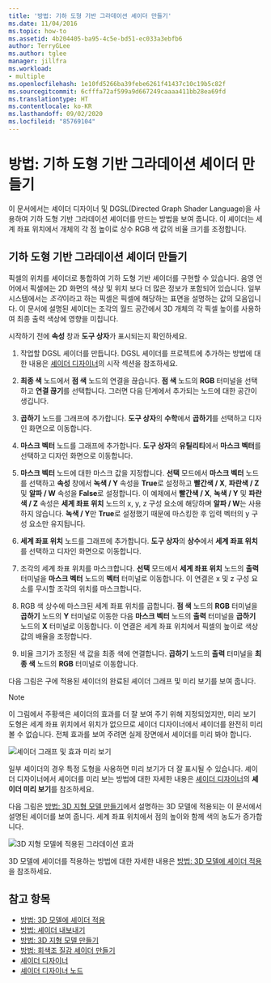 ```yaml
---
title: '방법: 기하 도형 기반 그라데이션 셰이더 만들기'
ms.date: 11/04/2016
ms.topic: how-to
ms.assetid: 4b204405-ba95-4c5e-bd51-ec033a3ebfb6
author: TerryGLee
ms.author: tglee
manager: jillfra
ms.workload:
- multiple
ms.openlocfilehash: 1e10fd5266ba39febe6261f41437c10c19b5c82f
ms.sourcegitcommit: 6cfffa72af599a9d667249caaaa411bb28ea69fd
ms.translationtype: HT
ms.contentlocale: ko-KR
ms.lasthandoff: 09/02/2020
ms.locfileid: "85769104"
---
```

# <a name="how-to-create-a-geometry-based-gradient-shader"></a>방법: 기하 도형 기반 그라데이션 셰이더 만들기

이 문서에서는 셰이더 디자이너 및 DGSL(Directed Graph Shader Language)을 사용하여 기하 도형 기반 그라데이션 셰이더를 만드는 방법을 보여 줍니다. 이 셰이더는 세계 좌표 위치에서 개체의 각 점 높이로 상수 RGB 색 값의 비율 크기를 조정합니다.

## <a name="create-a-geometry-based-gradient-shader"></a>기하 도형 기반 그라데이션 셰이더 만들기

픽셀의 위치를 셰이더로 통합하여 기하 도형 기반 셰이더를 구현할 수 있습니다. 음영 언어에서 픽셀에는 2D 화면의 색상 및 위치 보다 더 많은 정보가 포함되어 있습니다. 일부 시스템에서는 *조각*이라고 하는 픽셀은 픽셀에 해당하는 표면을 설명하는 값의 모음입니다. 이 문서에 설명된 셰이더는 조각의 월드 공간에서 3D 개체의 각 픽셀 높이를 사용하여 최종 출력 색상에 영향을 미칩니다.

시작하기 전에 **속성** 창과 **도구 상자**가 표시되는지 확인하세요.

1. 작업할 DGSL 셰이더를 만듭니다. DGSL 셰이더를 프로젝트에 추가하는 방법에 대한 내용은 [셰이더 디자이너](../designers/shader-designer.md)의 시작 섹션을 참조하세요.

2. **최종 색** 노드에서 **점 색** 노드의 연결을 끊습니다. **점 색** 노드의 **RGB** 터미널을 선택하고 **연결 끊기**를 선택합니다. 그러면 다음 단계에서 추가되는 노드에 대한 공간이 생깁니다.

3. **곱하기** 노드를 그래프에 추가합니다. **도구 상자**의 **수학**에서 **곱하기**를 선택하고 디자인 화면으로 이동합니다.

4. **마스크 벡터** 노드를 그래프에 추가합니다. **도구 상자**의 **유틸리티**에서 **마스크 벡터**를 선택하고 디자인 화면으로 이동합니다.

5. **마스크 벡터** 노드에 대한 마스크 값을 지정합니다. **선택** 모드에서 **마스크 벡터** 노드를 선택하고 **속성** 창에서 **녹색 / Y** 속성을 **True**로 설정하고 **빨간색 / X**, **파란색 / Z** 및 **알파 / W** 속성을 **False**로 설정합니다. 이 예제에서 **빨간색 / X**, **녹색 / Y** 및 **파란색 / Z** 속성은 **세계 좌표 위치** 노드의 x, y, z 구성 요소에 해당하며 **알파 / W**는 사용하지 않습니다. **녹색 / Y**만 **True**로 설정했기 때문에 마스킹한 후 입력 벡터의 y 구성 요소만 유지됩니다.

6. **세계 좌표 위치** 노드를 그래프에 추가합니다. **도구 상자**의 **상수**에서 **세계 좌표 위치**를 선택하고 디자인 화면으로 이동합니다.

7. 조각의 세계 좌표 위치를 마스크합니다. **선택** 모드에서 **세계 좌표 위치** 노드의 **출력** 터미널을 **마스크 벡터** 노드의 **벡터** 터미널로 이동합니다. 이 연결은 x 및 z 구성 요소를 무시할 조각의 위치를 마스크합니다.

8. RGB 색 상수에 마스크된 세계 좌표 위치를 곱합니다. **점 색** 노드의 **RGB** 터미널을 **곱하기** 노드의 **Y** 터미널로 이동한 다음 **마스크 벡터** 노드의 **출력** 터미널을 **곱하기** 노드의 **X** 터미널로 이동합니다. 이 연결은 세계 좌표 위치에서 픽셀의 높이로 색상 값의 배율을 조정합니다.

9. 비율 크기가 조정된 색 값을 최종 색에 연결합니다. **곱하기** 노드의 **출력** 터미널을 **최종 색** 노드의 **RGB** 터미널로 이동합니다.

다음 그림은 구에 적용된 셰이더의 완료된 셰이더 그래프 및 미리 보기를 보여 줍니다.

> [!NOTE]
> 이 그림에서 주황색은 셰이더의 효과를 더 잘 보여 주기 위해 지정되었지만, 미리 보기 도형은 세계 좌표 위치에서 위치가 없으므로 셰이더 디자이너에서 셰이더를 완전히 미리 볼 수 없습니다. 전체 효과를 보여 주려면 실제 장면에서 셰이더를 미리 봐야 합니다.

![셰이더 그래프 및 효과 미리 보기](../designers/media/digit-gradient-effect-graph.png)

일부 셰이더의 경우 특정 도형을 사용하면 미리 보기가 더 잘 표시될 수 있습니다. 셰이더 디자이너에서 셰이더를 미리 보는 방법에 대한 자세한 내용은 [셰이더 디자이너](../designers/shader-designer.md)의 **셰이더 미리 보기**를 참조하세요.

다음 그림은 [방법: 3D 지형 모델 만들기](../designers/how-to-model-3-d-terrain.md)에서 설명하는 3D 모델에 적용되는 이 문서에서 설명된 셰이더를 보여 줍니다. 세계 좌표 위치에서 점의 높이와 함께 색의 농도가 증가합니다.

![3D 지형 모델에 적용된 그라데이션 효과](../designers/media/digit-gradient-effect-result.png)

3D 모델에 셰이더를 적용하는 방법에 대한 자세한 내용은 [방법: 3D 모델에 셰이더 적용](../designers/how-to-apply-a-shader-to-a-3-d-model.md)을 참조하세요.

## <a name="see-also"></a>참고 항목

- [방법: 3D 모델에 셰이더 적용](../designers/how-to-apply-a-shader-to-a-3-d-model.md)
- [방법: 셰이더 내보내기](../designers/how-to-export-a-shader.md)
- [방법: 3D 지형 모델 만들기](../designers/how-to-model-3-d-terrain.md)
- [방법: 회색조 질감 셰이더 만들기](../designers/how-to-create-a-grayscale-texture-shader.md)
- [셰이더 디자이너](../designers/shader-designer.md)
- [셰이더 디자이너 노드](../designers/shader-designer-nodes.md)
